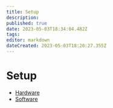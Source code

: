 ```yaml
---
title: Setup
description: 
published: true
date: 2023-05-03T18:34:04.482Z
tags: 
editor: markdown
dateCreated: 2023-05-03T18:20:27.355Z
---
```


# Setup
* [Hardware](/hardware)
* [Software](/software)
